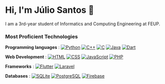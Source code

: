 # Hi, I'm Júlio Santos 👋

I am a 3rd-year student of Informatics and Computing Engineering at FEUP. 


### Most Proficient Technologies

**Programming languages** :     [![Python](https://img.shields.io/badge/-Python-3776AB?logo=python&logoColor=white)](https://www.python.org/) [![C++](https://img.shields.io/badge/-C++-00599C?logo=c%2B%2B&logoColor=white)](https://isocpp.org/) [![C](https://img.shields.io/badge/-C-A8B9CC?logo=c&logoColor=white)](https://en.wikipedia.org/wiki/C_(programming_language)) [![Java](https://img.shields.io/badge/-Java-007396?logo=java&logoColor=white)](https://www.oracle.com/java/) [![Dart](https://img.shields.io/badge/-Dart-0175C2?logo=dart&logoColor=white)](https://dart.dev/)

**Web Development** :     [![HTML](https://img.shields.io/badge/-HTML-E34F26?logo=html5&logoColor=white)](https://developer.mozilla.org/en-US/docs/Web/HTML) [![CSS](https://img.shields.io/badge/-CSS-1572B6?logo=css3&logoColor=white)](https://developer.mozilla.org/en-US/docs/Web/CSS) [![JavaScript](https://img.shields.io/badge/-JavaScript-F7DF1E?logo=javascript&logoColor=black)](https://developer.mozilla.org/en-US/docs/Web/JavaScript) [![PHP](https://img.shields.io/badge/-PHP-777BB4?logo=php&logoColor=white)](https://www.php.net/)

**Frameworks** :      [![Flutter](https://img.shields.io/badge/-Flutter-02569B?logo=flutter&logoColor=white)](https://flutter.dev/) [![Laravel](https://img.shields.io/badge/-Laravel-FF2D20?logo=laravel&logoColor=white)](https://laravel.com/)

**Databases** :      [![SQLite](https://img.shields.io/badge/-SQLite-003B57?logo=sqlite&logoColor=white)](https://sqlite.org/index.html) [![PostgreSQL](https://img.shields.io/badge/-PostgreSQL-4169E1?logo=postgresql&logoColor=white)](https://www.postgresql.org/) [![Firebase](https://img.shields.io/badge/-Firebase-FFCA28?logo=firebase&logoColor=black)](https://firebase.google.com/)


  
<!--
- 🔭 I’m currently working on a Social Network and an App User Interface
- 🌱 I’m currently learning Haskell, Network Engineering, Cybersecurity fundamentals
- 👯 I’m looking to collaborate on ...
- 🤔 I’m looking for help with ...
- 💬 Ask me about ...
- 📫 How to reach me: ...
- ⚡ Fun fact: ...
-->
